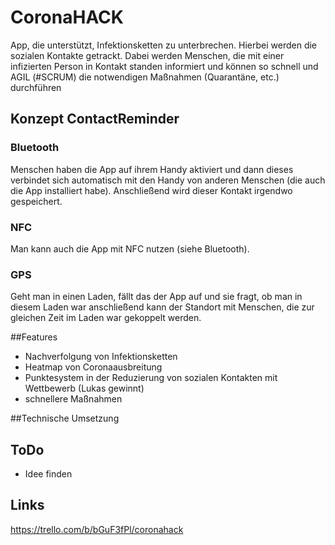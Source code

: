 # CoronaHACK
App, die unterstützt, Infektionsketten zu unterbrechen. Hierbei werden die sozialen Kontakte getrackt. Dabei werden Menschen, die mit einer infizierten Person in Kontakt standen informiert und können so schnell und AGIL (#SCRUM) die notwendigen Maßnahmen (Quarantäne, etc.) durchführen

## Konzept ContactReminder

### Bluetooth

Menschen haben die App auf ihrem Handy aktiviert und dann dieses verbindet sich automatisch mit den Handy von anderen Menschen (die auch die App installiert habe). Anschließend wird dieser Kontakt irgendwo gespeichert.

### NFC

Man kann auch die App mit NFC nutzen (siehe Bluetooth).

### GPS

Geht man in einen Laden, fällt das der App auf und sie fragt, ob man in diesem Laden war anschließend kann der Standort mit Menschen, die zur gleichen Zeit im Laden war gekoppelt werden.

##Features

* Nachverfolgung von Infektionsketten
* Heatmap von Coronaausbreitung
* Punktesystem in der Reduzierung von sozialen Kontakten mit Wettbewerb (Lukas gewinnt)
* schnellere Maßnahmen

##Technische Umsetzung


## ToDo

* Idee finden

## Links

https://trello.com/b/bGuF3fPl/coronahack
